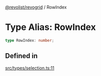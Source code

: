 [@revolist/revogrid](README.md) / RowIndex

# Type Alias: RowIndex

```ts
type RowIndex: number;
```

## Defined in

[src/types/selection.ts:11](https://github.com/revolist/revogrid/blob/a348821be3a2642110f5dc893d4bd9cba16c5101/src/types/selection.ts#L11)
